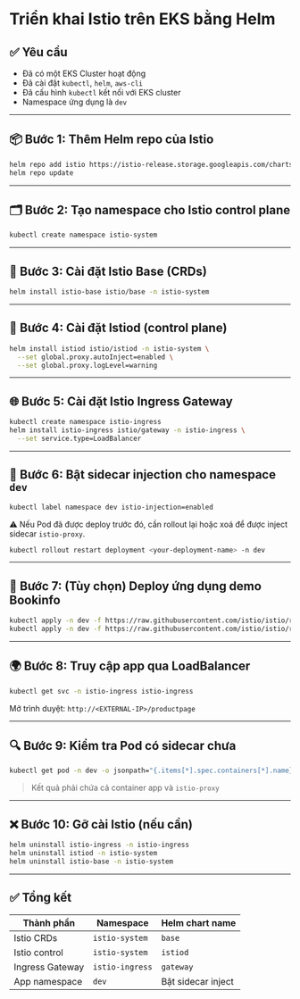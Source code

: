 
# Triển khai Istio trên EKS bằng Helm

## ✅ Yêu cầu
- Đã có một EKS Cluster hoạt động
- Đã cài đặt `kubectl`, `helm`, `aws-cli`
- Đã cấu hình `kubectl` kết nối với EKS cluster
- Namespace ứng dụng là `dev`

---

## 📦 Bước 1: Thêm Helm repo của Istio

```bash
helm repo add istio https://istio-release.storage.googleapis.com/charts
helm repo update
```

---

## 🗂️ Bước 2: Tạo namespace cho Istio control plane

```bash
kubectl create namespace istio-system
```

---

## 🧱 Bước 3: Cài đặt Istio Base (CRDs)

```bash
helm install istio-base istio/base -n istio-system
```

---

## 🔧 Bước 4: Cài đặt Istiod (control plane)

```bash
helm install istiod istio/istiod -n istio-system \
  --set global.proxy.autoInject=enabled \
  --set global.proxy.logLevel=warning
```

---

## 🌐 Bước 5: Cài đặt Istio Ingress Gateway

```bash
kubectl create namespace istio-ingress
helm install istio-ingress istio/gateway -n istio-ingress \
  --set service.type=LoadBalancer
```

---

## 🚪 Bước 6: Bật sidecar injection cho namespace `dev`

```bash
kubectl label namespace dev istio-injection=enabled
```

⚠️ Nếu Pod đã được deploy trước đó, cần rollout lại hoặc xoá để được inject sidecar `istio-proxy`.

```bash
kubectl rollout restart deployment <your-deployment-name> -n dev
```

---

## 🧪 Bước 7: (Tùy chọn) Deploy ứng dụng demo Bookinfo

```bash
kubectl apply -n dev -f https://raw.githubusercontent.com/istio/istio/release-1.22/samples/bookinfo/platform/kube/bookinfo.yaml
kubectl apply -n dev -f https://raw.githubusercontent.com/istio/istio/release-1.22/samples/bookinfo/networking/bookinfo-gateway.yaml
```

---

## 🌍 Bước 8: Truy cập app qua LoadBalancer

```bash
kubectl get svc -n istio-ingress istio-ingress
```

Mở trình duyệt: `http://<EXTERNAL-IP>/productpage`

---

## 🔍 Bước 9: Kiểm tra Pod có sidecar chưa

```bash
kubectl get pod -n dev -o jsonpath="{.items[*].spec.containers[*].name}"
```

> Kết quả phải chứa cả container app và `istio-proxy`

---

## ❌ Bước 10: Gỡ cài Istio (nếu cần)

```bash
helm uninstall istio-ingress -n istio-ingress
helm uninstall istiod -n istio-system
helm uninstall istio-base -n istio-system
```

---

## ✅ Tổng kết

| Thành phần       | Namespace      | Helm chart name   |
|------------------|----------------|--------------------|
| Istio CRDs       | `istio-system` | `base`             |
| Istio control    | `istio-system` | `istiod`           |
| Ingress Gateway  | `istio-ingress`| `gateway`          |
| App namespace    | `dev`          | Bật sidecar inject |
